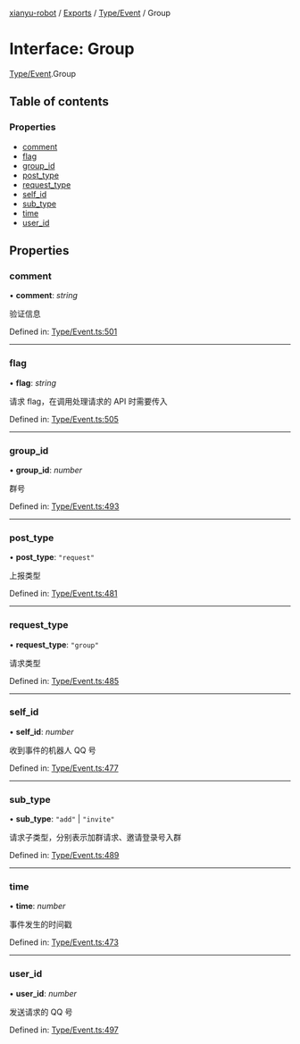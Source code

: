 [xianyu-robot](../README.md) / [Exports](../modules.md) / [Type/Event](../modules/type_event.md) / Group

# Interface: Group

[Type/Event](../modules/type_event.md).Group

## Table of contents

### Properties

- [comment](type_event.group.md#comment)
- [flag](type_event.group.md#flag)
- [group\_id](type_event.group.md#group_id)
- [post\_type](type_event.group.md#post_type)
- [request\_type](type_event.group.md#request_type)
- [self\_id](type_event.group.md#self_id)
- [sub\_type](type_event.group.md#sub_type)
- [time](type_event.group.md#time)
- [user\_id](type_event.group.md#user_id)

## Properties

### comment

• **comment**: *string*

验证信息

Defined in: [Type/Event.ts:501](https://github.com/blacktunes/xianyu-robot/blob/2c773a6/src/Type/Event.ts#L501)

___

### flag

• **flag**: *string*

请求 flag，在调用处理请求的 API 时需要传入

Defined in: [Type/Event.ts:505](https://github.com/blacktunes/xianyu-robot/blob/2c773a6/src/Type/Event.ts#L505)

___

### group\_id

• **group\_id**: *number*

群号

Defined in: [Type/Event.ts:493](https://github.com/blacktunes/xianyu-robot/blob/2c773a6/src/Type/Event.ts#L493)

___

### post\_type

• **post\_type**: ``"request"``

上报类型

Defined in: [Type/Event.ts:481](https://github.com/blacktunes/xianyu-robot/blob/2c773a6/src/Type/Event.ts#L481)

___

### request\_type

• **request\_type**: ``"group"``

请求类型

Defined in: [Type/Event.ts:485](https://github.com/blacktunes/xianyu-robot/blob/2c773a6/src/Type/Event.ts#L485)

___

### self\_id

• **self\_id**: *number*

收到事件的机器人 QQ 号

Defined in: [Type/Event.ts:477](https://github.com/blacktunes/xianyu-robot/blob/2c773a6/src/Type/Event.ts#L477)

___

### sub\_type

• **sub\_type**: ``"add"`` \| ``"invite"``

请求子类型，分别表示加群请求、邀请登录号入群

Defined in: [Type/Event.ts:489](https://github.com/blacktunes/xianyu-robot/blob/2c773a6/src/Type/Event.ts#L489)

___

### time

• **time**: *number*

事件发生的时间戳

Defined in: [Type/Event.ts:473](https://github.com/blacktunes/xianyu-robot/blob/2c773a6/src/Type/Event.ts#L473)

___

### user\_id

• **user\_id**: *number*

发送请求的 QQ 号

Defined in: [Type/Event.ts:497](https://github.com/blacktunes/xianyu-robot/blob/2c773a6/src/Type/Event.ts#L497)
